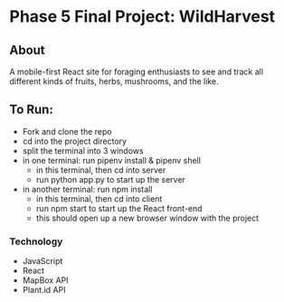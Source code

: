 # Phase 5 Final Project: WildHarvest

## About
A mobile-first React site for foraging enthusiasts to see and track all different kinds of fruits, herbs, mushrooms, and the like.

## To Run:
- Fork and clone the repo
- cd into the project directory
- split the terminal into 3 windows
- in one terminal: run pipenv install & pipenv shell 
    - in this terminal, then cd into server
    - run python app.py to start up the server
- in another terminal: run npm install 
    - in this terminal, then cd into client
    - run npm start to start up the React front-end
    - this should open up a new browser window with the project

### Technology
* JavaScript
* React
* MapBox API
* Plant.id API